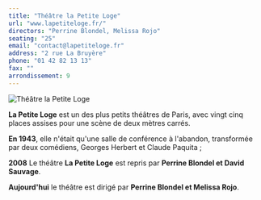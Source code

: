 ```yaml
---
title: "Théâtre la Petite Loge"
url: "www.lapetiteloge.fr/"
directors: "Perrine Blondel, Melissa Rojo"
seating: "25"
email: "contact@lapetiteloge.fr"
address: "2 rue La Bruyère"
phone: "01 42 82 13 13"
fax: ""
arrondissement: 9
---
```


![Théâtre la Petite Loge](../images/9eme/theatre-le-petite-loge/theatre-le-petite-loge-1.jpg)

**La Petite Loge** est un des plus petits théâtres de Paris, avec vingt cinq places assises pour une scène de deux mètres carrés.

**En 1943**, elle n'était qu'une salle de conférence à l'abandon, transformée par deux comédiens, Georges Herbert et Claude Paquita ;

**2008** Le théâtre **La Petite Loge** est repris par **Perrine Blondel et David Sauvage**.

**Aujourd'hui** le théâtre est dirigé par **Perrine Blondel et Melissa Rojo**.
